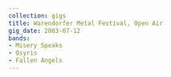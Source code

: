 ```yaml
---
collection: gigs
title: Warendorfer Metal Festival, Open Air
gig_date: 2003-07-12
bands:
- Misery Speaks
- Osyris
- Fallen Angels
---
```

